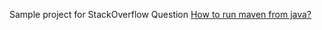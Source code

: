 Sample project for StackOverflow Question [How to run maven from java?](http://stackoverflow.com/questions/5141788/how-to-run-maven-from-java)


